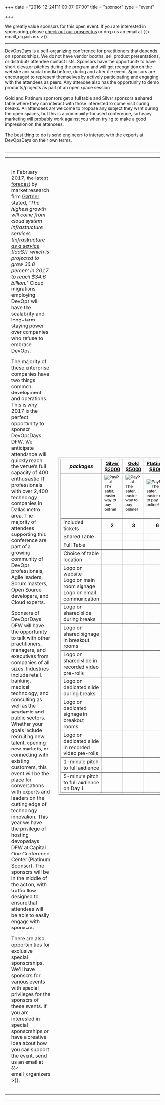 +++
date = "2016-12-24T11:00:07-07:00"
title = "sponsor"
type = "event"


+++

We greatly value sponsors for this open event.  If you are interested in sponsoring, please <a href="https://assets.devopsdays.org/events/2017/dallas/DevOpsDays_Dallas_2017_Sponsor_Prospectus.pdf">check out our prospectus</a> or drop us an email at {{< email_organizers >}}.

<hr>

DevOpsDays is a self-organizing conference for practitioners that depends on sponsorships. We do not have vendor booths, sell product presentations, or distribute attendee contact lists. Sponsors have the opportunity to have short elevator pitches during the program and will get recognition on the website and social media before, during and after the event. Sponsors are encouraged to represent themselves by actively participating and engaging with the attendees as peers. Any attendee also has the opportunity to demo products/projects as part of an open space session.
<br><br>
Gold and Platinum sponsors get a full table and Silver sponsors a shared table where they can interact with those interested to come visit during breaks. All attendees are welcome to propose any subject they want during the open spaces, but this is a community-focused conference, so heavy marketing will probably work against you when trying to make a good impression on the attendees.
<br><br>
The best thing to do is send engineers to interact with the experts at DevOpsDays on their own terms.
<br><br>
<hr/>

<div>
<table>
<tr>
<td width="40%" style="padding:20px;vertical-align:top;">
<p>In February 2017, the <a href="http://www.gartner.com/newsroom/id/3616417">latest forecast</a> by market research firm <a href="http://www.gartner.com/newsroom/id/3616417">Gartner</a> stated, <i>“The highest growth will come from cloud system infrastructure services (<a href="http://www.gartner.com/it-glossary/infrastructure-as-a-service-iaas/">infrastructure as a service</a> [IaaS]), which is projected to grow 36.8 percent in 2017 to reach $34.6 billion.“</i> Cloud migrations employing DevOps will have the scalability and long-term staying power over companies who refuse to embrace DevOps.
</p>
<p>
The majority of these enterprise companies have two things common: development and operations. This is why 2017 is the perfect opportunity to sponsor DevOpsDays DFW. We anticipate attendance will quickly reach the venue’s full capacity of 400 enthusiastic IT professionals with over 2,400 technology companies in Dallas metro area. The majority of attendees supporting this conference are part of a growing community of DevOps professionals, Agile leaders, Scrum masters, Open Source developers, and Cloud experts.
</p>
<p>
Sponsors of DevOpsDays DFW will have the opportunity to talk with other practitioners, managers, and executives from companies of all sizes. Industries include retail, banking, medical technology, and consulting as well as the academic and public sectors.
Whether your goals include recruiting new talent, opening new markets, or connecting with existing customers, this event will be the place for conversations with experts and leaders on the cutting edge of technology innovation.
This year we have the privilege of hosting devopsdays DFW at Capital One Conference Center (Platinum Sponsor). The sponsors will be in the middle of the action, with traffic flow designed to ensure that attendees will be able to easily engage with sponsors.
</p>
<p>
  There are also opportunities for exclusive special sponsorships. We'll have sponsors for various events with special privileges for the sponsors of these events. If you are interested in special sponsorships or have a creative idea about how you can support the event, send us an email at {{< email_organizers >}}.
</p>
</td>
<td style="valign:top;">
    <table border=1 cellpadding="8px" style="padding:5px;">
      <tr>
        <th><i>packages</i></th>
        <th><center><b><u>Silver<br />$3000</u></center></b></th>
        <th><center><b><u>Gold<br />$5000</u></center></b></th>
        <th><center><b><u>Platinum<br />$8000</u></center></b></th>
      </tr>
      <tr>
      <td>&nbsp;</td>
      <td >
      <center>
        <form action="https://www.paypal.com/cgi-bin/webscr" method="post" target="_top">
          <input type="hidden" name="cmd" value="_s-xclick">
          <input type="hidden" name="hosted_button_id" value="QGEFGDR6XFRP2">
          <input type="image" src="https://www.paypalobjects.com/en_US/i/btn/btn_paynowCC_LG.gif" border="0" name="submit" alt="PayPal - The safer, easier way to pay online!">
          <img alt="" border="0" src="https://www.paypalobjects.com/en_US/i/scr/pixel.gif" width="1" height="1" />
        </form>
      </center>
      </td>
      <td >
      <center>
        <form action="https://www.paypal.com/cgi-bin/webscr" method="post" target="_top">
          <input type="hidden" name="cmd" value="_s-xclick">
          <input type="hidden" name="hosted_button_id" value="T9FFFGP72XC4Y">
          <input type="image" src="https://www.paypalobjects.com/en_US/i/btn/btn_paynowCC_LG.gif" border="0" name="submit" alt="PayPal - The safer, easier way to pay online!">
          <img alt="" border="0" src="https://www.paypalobjects.com/en_US/i/scr/pixel.gif" width="1" height="1">
        </form>
      </center>
      </td>
      <td >
      <center>
        <form action="https://www.paypal.com/cgi-bin/webscr" method="post" target="_top">
          <input type="hidden" name="cmd" value="_s-xclick">
          <input type="hidden" name="hosted_button_id" value="VZT48NR758M6A">
          <input type="image" src="https://www.paypalobjects.com/en_US/i/btn/btn_paynowCC_LG.gif" border="0" name="submit" alt="PayPal - The safer, easier way to pay online!">
          <img alt="" border="0" src="https://www.paypalobjects.com/en_US/i/scr/pixel.gif" width="1" height="1">
        </form>
        </center>
      </td>
    </tr>
    <tr>
      <td>included tickets</td>
      <td ><center><b>2</b></center></td>
      <td ><center><b>3</b></center></td>
      <td ><center><b>6</b></center></td>
    </tr>
    <tr>
      <td>Shared Table</td>
      <td align="center"><i style="color:green;" class="fa fa-check"></i></td>
      <td >&nbsp;</td>
      <td >&nbsp;</td>
    </tr>
    <tr>
      <td>Full Table</td>
      <td >&nbsp;</td>
      <td align="center"><i style="color:green;" class="fa fa-check"></i></td>
      <td align="center"><i style="color:green;" class="fa fa-check"></i></td>
    </tr>
    <tr>
      <td>Choice of table location</td>
      <td>&nbsp;</td>
      <td >&nbsp;</td>
      <td align="center"><i style="color:green;" class="fa fa-check"></i></td>
    </tr>
    <tr>
      <td>Logo on website <br />      Logo on main room signage <br />      Logo on email communication      </td>      <td align="center"><i style="color:green;" class="fa fa-check"></i></td>
      <td align="center"><i style="color:green;" class="fa fa-check"></i></td>
      <td align="center"><i style="color:green;" class="fa fa-check"></i></td>
    </tr>
    <tr>
      <td>Logo on shared slide during breaks</td>
      <td align="center"><i style="color:green;" class="fa fa-check"></i></td>
      <td align="center"><i style="color:green;" class="fa fa-check"></i></td>
      <td >&nbsp;</td>
    </tr>
    <tr>
      <td>Logo on shared signage in breakout rooms</td>
      <td>&nbsp;</td>
      <td align="center"><i style="color:green;" class="fa fa-check"></i></td>
      <td>&nbsp;</td>
    </tr>
    <tr>
      <td>Logo on shared slide in recorded video pre-rolls</td>
      <td>&nbsp;</td>
      <td align="center"><i style="color:green;" class="fa fa-check"></i></td>
      <td >&nbsp;</td>
    </tr>
    <tr>
      <td>Logo on dedicated slide during breaks</td>
      <td>&nbsp;</td>
      <td >&nbsp;</td>
      <td align="center"><i style="color:green;" class="fa fa-check"></i></td>
    </tr>
    <tr>
      <td>Logo on dedicated signage in breakout rooms</td>
      <td>&nbsp;</td>
      <td>&nbsp;</td>
      <td align="center"><i style="color:green;" class="fa fa-check"></i></td>
    </tr>
    <tr>
      <td>Logo on dedicated slide in recorded video pre-rolls</td>
      <td>&nbsp;</td>
      <td>&nbsp;</td>
      <td align="center"><i style="color:green;" class="fa fa-check"></i></td>
    </tr>
    <tr>
      <td>1-minute pitch to full audience</td>
      <td>&nbsp;</td>
      <td align="center"><i style="color:green;" class="fa fa-check"></i></td>
      <td >&nbsp;</td>
    </tr>
    <tr>
      <td>5-minute pitch to full audience on Day 1</td>
      <td>&nbsp;</td>
      <td>&nbsp;</td>
      <td align="center"><i style="color:green;" class="fa fa-check"></i></td>
    </tr>
    </table>
  </td>
</tr>
</table>
</div>

<hr/>

<br>
<br>
<!-- Go to www.addthis.com/dashboard to customize your tools -->
<div class="addthis_horizontal_follow_toolbox"></div>
<!-- Go to www.addthis.com/dashboard to customize your tools -->
<script type="text/javascript" src="//s7.addthis.com/js/300/addthis_widget.js#pubid=ra-5724f5b54cc142a1"></script>
